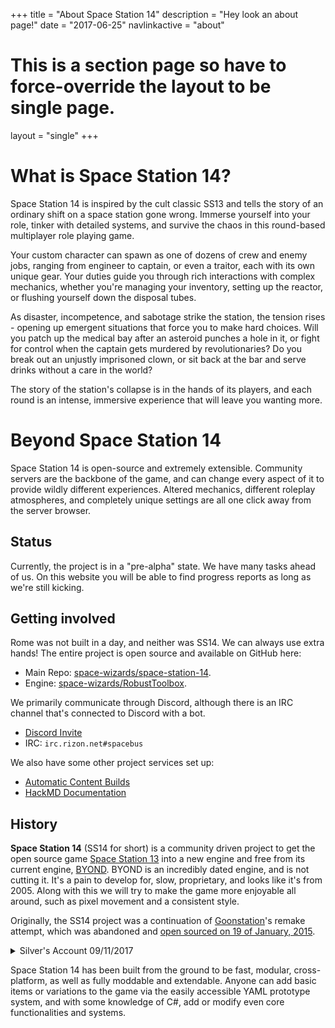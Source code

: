 +++
title = "About Space Station 14"
description = "Hey look an about page!"
date = "2017-06-25"
navlinkactive = "about"
# This is a section page so have to force-override the layout to be single page.
layout = "single"
+++

# What is Space Station 14?

Space Station 14 is inspired by the cult classic SS13 and tells the story of an ordinary shift on a space station gone wrong. Immerse yourself into your role, tinker with detailed systems, and survive the chaos in this round-based multiplayer role playing game.

Your custom character can spawn as one of dozens of crew and enemy jobs, ranging from engineer to captain, or even a traitor, each with its own unique gear. Your duties guide you through rich interactions with complex mechanics, whether you're managing your inventory, setting up the reactor, or flushing yourself down the disposal tubes.

As disaster, incompetence, and sabotage strike the station, the tension rises - opening up emergent situations that force you to make hard choices. Will you patch up the medical bay after an asteroid punches a hole in it, or fight for control when the captain gets murdered by revolutionaries? Do you break out an unjustly imprisoned clown, or sit back at the bar and serve drinks without a care in the world?

The story of the station's collapse is in the hands of its players, and each round is an intense, immersive experience that will leave you wanting more.

# Beyond Space Station 14

Space Station 14 is open-source and extremely extensible. Community servers are the backbone of the game, and can change every aspect of it to provide wildly different experiences. Altered mechanics, different roleplay atmospheres, and completely unique settings are all one click away from the server browser.

## Status

Currently, the project is in a "pre-alpha" state. We have many tasks ahead of us. On this website you will be able to find progress reports as long as we're still kicking.

## Getting involved

Rome was not built in a day, and neither was SS14. We can always use extra hands! The entire project is open source and available on GitHub here:

* Main Repo: [space-wizards/space-station-14](https://github.com/space-wizards/space-station-14).
* Engine: [space-wizards/RobustToolbox](https://github.com/space-wizards/RobustToolbox).

We primarily communicate through Discord, although there is an IRC channel that's connected to Discord with a bot.

* [Discord Invite](https://discord.gg/T5EejNS)
* IRC: `irc.rizon.net#spacebus`

We also have some other project services set up:

* [Automatic Content Builds](/about/nightlies)
* [HackMD Documentation](https://hackmd.io/@ss14/docs/%2FvJp0-PyuSNeWMb5GA00B4Q)

## History

**Space Station 14** (SS14 for short) is a community driven project to get the open source game [Space Station 13](https://spacestation13.com/) into a new engine and free from its current engine, [BYOND](https://secure.byond.com/). BYOND is an incredibly dated engine, and is not cutting it. It's a pain to develop for, slow, proprietary, and looks like it's from 2005. Along with this we will try to make the game more enjoyable all around, such as pixel movement and a consistent style.

Originally, the SS14 project was a continuation of [Goonstation](https://forum.ss13.co/)'s remake attempt, which was abandoned and [open sourced on 19 of January, 2015](https://archive.fo/xey2L).

<details>
  <summary>Silver's Account 09/11/2017</summary>

  The project was open sourced January of 2014. Many developers came together from many codebases to form the Open Source team. Much progress was made here, but then the daunting task of replacing the engine in order to make the game cross platform was created. Two developers tried to replace the rendering engine (gorgon), of which both either left for real life or other reasons. This Open source period lasted about four months before developers started trickling away as nothing could be done until the rendering engine was replaced. I started here and took the task of adding SFML. I completed it after three months of work but it was too late as most of the developers were already gone.

 From that point on I spent two years just learning and spent the majority of my time actually learning OpenGL.

 Then PJB hit me up and he took the reins of refactoring the ever living shit out of this project trying to make everything modular. Bobdabiscuit made this discord and everyone here has worked to create a common ground for codebases to branch off of

 That's pretty much it for the history, the rest is to be created.

</details>

Space Station 14 has been built from the ground to be fast, modular, cross-platform, as well as fully moddable and extendable. Anyone can add basic items or variations to the game via the easily accessible YAML prototype system, and with some knowledge of C#, add or modify even core functionalities and systems.
